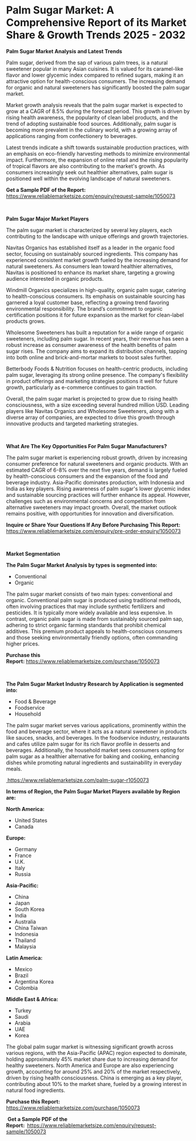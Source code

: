 <p><h1>Palm Sugar Market: A Comprehensive Report of its Market Share & Growth Trends 2025 - 2032</h1></p><p><strong>Palm Sugar Market Analysis and Latest Trends</strong></p>
<p><p>Palm sugar, derived from the sap of various palm trees, is a natural sweetener popular in many Asian cuisines. It is valued for its caramel-like flavor and lower glycemic index compared to refined sugars, making it an attractive option for health-conscious consumers. The increasing demand for organic and natural sweeteners has significantly boosted the palm sugar market.</p><p>Market growth analysis reveals that the palm sugar market is expected to grow at a CAGR of 8.5% during the forecast period. This growth is driven by rising health awareness, the popularity of clean label products, and the trend of adopting sustainable food sources. Additionally, palm sugar is becoming more prevalent in the culinary world, with a growing array of applications ranging from confectionery to beverages.</p><p>Latest trends indicate a shift towards sustainable production practices, with an emphasis on eco-friendly harvesting methods to minimize environmental impact. Furthermore, the expansion of online retail and the rising popularity of tropical flavors are also contributing to the market's growth. As consumers increasingly seek out healthier alternatives, palm sugar is positioned well within the evolving landscape of natural sweeteners.</p></p>
<p><strong>Get a Sample PDF of the Report:&nbsp;</strong> <a href="https://www.reliablemarketsize.com/enquiry/request-sample/1050073?utm_campaign=2480&utm_medium=2&utm_source=Github&utm_content=ia&utm_term=16042025&utm_id=palm-sugar">https://www.reliablemarketsize.com/enquiry/request-sample/1050073</a></p>
<p>&nbsp;</p>
<p><strong>Palm Sugar Major Market Players</strong></p>
<p><p>The palm sugar market is characterized by several key players, each contributing to the landscape with unique offerings and growth trajectories. </p><p>Navitas Organics has established itself as a leader in the organic food sector, focusing on sustainably sourced ingredients. This company has experienced consistent market growth fueled by the increasing demand for natural sweeteners. As consumers lean toward healthier alternatives, Navitas is positioned to enhance its market share, targeting a growing audience interested in organic products.</p><p>Windmill Organics specializes in high-quality, organic palm sugar, catering to health-conscious consumers. Its emphasis on sustainable sourcing has garnered a loyal customer base, reflecting a growing trend favoring environmental responsibility. The brand’s commitment to organic certification positions it for future expansion as the market for clean-label products grows.</p><p>Wholesome Sweeteners has built a reputation for a wide range of organic sweeteners, including palm sugar. In recent years, their revenue has seen a robust increase as consumer awareness of the health benefits of palm sugar rises. The company aims to expand its distribution channels, tapping into both online and brick-and-mortar markets to boost sales further.</p><p>Betterbody Foods & Nutrition focuses on health-centric products, including palm sugar, leveraging its strong online presence. The company's flexibility in product offerings and marketing strategies positions it well for future growth, particularly as e-commerce continues to gain traction.</p><p>Overall, the palm sugar market is projected to grow due to rising health consciousness, with a size exceeding several hundred million USD. Leading players like Navitas Organics and Wholesome Sweeteners, along with a diverse array of companies, are expected to drive this growth through innovative products and targeted marketing strategies.</p></p>
<p>&nbsp;</p>
<p><strong>What Are The Key Opportunities For Palm Sugar Manufacturers?</strong></p>
<p><p>The palm sugar market is experiencing robust growth, driven by increasing consumer preference for natural sweeteners and organic products. With an estimated CAGR of 6-8% over the next five years, demand is largely fueled by health-conscious consumers and the expansion of the food and beverage industry. Asia-Pacific dominates production, with Indonesia and India as key players. Rising awareness of palm sugar's lower glycemic index and sustainable sourcing practices will further enhance its appeal. However, challenges such as environmental concerns and competition from alternative sweeteners may impact growth. Overall, the market outlook remains positive, with opportunities for innovation and diversification.</p></p>
<p><strong>Inquire or Share Your Questions If Any Before Purchasing This Report:</strong> <a href="https://www.reliablemarketsize.com/enquiry/pre-order-enquiry/1050073?utm_campaign=2480&utm_medium=2&utm_source=Github&utm_content=ia&utm_term=16042025&utm_id=palm-sugar">https://www.reliablemarketsize.com/enquiry/pre-order-enquiry/1050073</a></p>
<p>&nbsp;</p>
<p><strong>Market Segmentation</strong></p>
<p><strong>The Palm Sugar Market Analysis by types is segmented into:</strong></p>
<p><ul><li>Conventional</li><li>Organic</li></ul></p>
<p><p>The palm sugar market consists of two main types: conventional and organic. Conventional palm sugar is produced using traditional methods, often involving practices that may include synthetic fertilizers and pesticides. It is typically more widely available and less expensive. In contrast, organic palm sugar is made from sustainably sourced palm sap, adhering to strict organic farming standards that prohibit chemical additives. This premium product appeals to health-conscious consumers and those seeking environmentally friendly options, often commanding higher prices.</p></p>
<p><strong>Purchase this Report:&nbsp;</strong><a href="https://www.reliablemarketsize.com/purchase/1050073?utm_campaign=2480&utm_medium=2&utm_source=Github&utm_content=ia&utm_term=16042025&utm_id=palm-sugar">https://www.reliablemarketsize.com/purchase/1050073</a></p>
<p>&nbsp;</p>
<p><strong>The Palm Sugar Market Industry Research by Application is segmented into:</strong></p>
<p><ul><li>Food & Beverage</li><li>Foodservice</li><li>Household</li></ul></p>
<p><p>The palm sugar market serves various applications, prominently within the food and beverage sector, where it acts as a natural sweetener in products like sauces, snacks, and beverages. In the foodservice industry, restaurants and cafes utilize palm sugar for its rich flavor profile in desserts and beverages. Additionally, the household market sees consumers opting for palm sugar as a healthier alternative for baking and cooking, enhancing dishes while promoting natural ingredients and sustainability in everyday meals.</p></p>
<p><a href="https://www.reliablemarketsize.com/palm-sugar-r1050073?utm_campaign=2480&utm_medium=2&utm_source=Github&utm_content=ia&utm_term=16042025&utm_id=palm-sugar">&nbsp;https://www.reliablemarketsize.com/palm-sugar-r1050073</a></p>
<p><strong>In terms of Region, the Palm Sugar Market Players available by Region are:</strong></p>
<p>
    <p> <strong> North America: </strong>
        <ul>
            <li>United States</li>
            <li>Canada</li>
        </ul>
        </p> 
    <p> <strong> Europe: </strong>
        <ul>
            <li>Germany</li>
            <li>France</li>
            <li>U.K.</li>
            <li>Italy</li>
            <li>Russia</li>
        </ul>
        </p> 
    <p> <strong> Asia-Pacific: </strong>
        <ul>
            <li>China</li>
            <li>Japan</li>
            <li>South Korea</li>
            <li>India</li>
            <li>Australia</li>
            <li>China Taiwan</li>
            <li>Indonesia</li>
            <li>Thailand</li>
            <li>Malaysia</li>
        </ul>
        </p> 
    <p> <strong> Latin America: </strong>
        <ul>
            <li>Mexico</li>
            <li>Brazil</li>
            <li>Argentina Korea</li>
            <li>Colombia</li>
        </ul>
        </p> 
    <p> <strong> Middle East & Africa: </strong>
        <ul>
            <li>Turkey</li>
            <li>Saudi</li>
            <li>Arabia</li>
            <li>UAE</li>
            <li>Korea</li>
        </ul>
    </p>
    </p>
<p><p>The global palm sugar market is witnessing significant growth across various regions, with the Asia-Pacific (APAC) region expected to dominate, holding approximately 45% market share due to increasing demand for healthy sweeteners. North America and Europe are also experiencing growth, accounting for around 25% and 20% of the market respectively, driven by rising health consciousness. China is emerging as a key player, contributing about 10% to the market share, fueled by a growing interest in natural food ingredients.</p></p>
<p><strong>Purchase this Report: </strong><a href="https://www.reliablemarketsize.com/purchase/1050073?utm_campaign=2480&utm_medium=2&utm_source=Github&utm_content=ia&utm_term=16042025&utm_id=palm-sugar">https://www.reliablemarketsize.com/purchase/1050073</a></p>
<p>&nbsp;<strong>Get a Sample PDF of the Report:&nbsp;&nbsp;</strong><a href="https://www.reliablemarketsize.com/enquiry/request-sample/1050073?utm_campaign=2480&utm_medium=2&utm_source=Github&utm_content=ia&utm_term=16042025&utm_id=palm-sugar">https://www.reliablemarketsize.com/enquiry/request-sample/1050073</a></p>
<p><strong></strong></p>
<p><p></p><p></p><p></p></p>